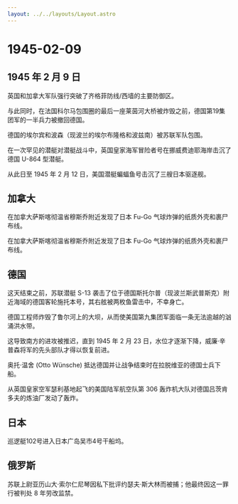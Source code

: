 ```yaml
---
layout: ../../layouts/Layout.astro
---
```


# 1945-02-09

## 1945 年 2 月 9 日

英国和加拿大军队强行突破了齐格菲防线/西墙的主要防御区。

与此同时，在法国科尔马包围圈的最后一座莱茵河大桥被炸毁之前，德国第19集团军的一半兵力被撤回德国。

德国的埃尔宾和波森（现波兰的埃尔布隆格和波兹南）被苏联军队包围。

在一次罕见的潜艇对潜艇战斗中，英国皇家海军冒险者号在挪威费迪耶海岸击沉了德国
U-864 型潜艇。

从此日至 1945 年 2 月 12 日，美国潜艇蝙蝠鱼号击沉了三艘日本驱逐舰。

## 加拿大

在加拿大萨斯喀彻温省穆斯乔附近发现了日本 Fu-Go
气球炸弹的纸质外壳和裹尸布线。

在加拿大萨斯喀彻温省穆斯乔附近发现了日本 Fu-Go
气球炸弹的纸质外壳和裹尸布线。

## 德国

这天结束之前，苏联潜艇 S-13
袭击了位于德国斯托尔普（现波兰斯武普斯克）附近海域的德国客轮施托本号，其右舷被两枚鱼雷击中，不幸身亡。

德国工程师炸毁了鲁尔河上的大坝，从而使美国第九集团军面临一条无法逾越的汹涌洪水带。

这导致南方的进攻被推迟，直到 1945 年 2 月 23
日，水位才逐渐下降，威廉·辛普森将军的先头部队才得以恢复前进。

奥托·温舍 (Otto Wünsche)
抵达德国并让战争结束时在拉脱维亚的德国士兵下船。

从英国皇家空军瑟利基地起飞的美国陆军航空队第 306
轰炸机大队对德国吕茨肯多夫的炼油厂发动了轰炸。

## 日本

巡逻艇102号进入日本广岛吴市4号干船坞。

## 俄罗斯

苏联上尉亚历山大·索尔仁尼琴因私下批评约瑟夫·斯大林而被捕；他最终因这一罪行被判处
8 年劳改监禁。